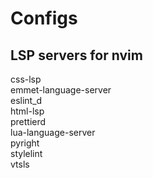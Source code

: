 # Configs

## LSP servers for nvim

css-lsp\
emmet-language-server\
eslint_d\
html-lsp\
prettierd\
lua-language-server\
pyright\
stylelint\
vtsls
